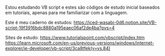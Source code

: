 Estou estudando VB script e estes são códigos de estudo inicial baseados em tutoriais, apenas para me familiarizar com a linguagem.

Este é meu caderno de estudos: https://iced-wasabi-0d6.notion.site/VB-script-19f3916bdc8880a195eaec06af2de4ba?pvs=4

Sites de estudo: https://www.tutorialspoint.com/vbscript/index.htm 
https://learn.microsoft.com/en-us/previous-versions/windows/internet-explorer/ie-developer/vb-script/3ca8tfek(v=vs.84)
